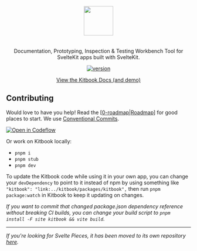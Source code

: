 <p align="center">
<a href="https://kitbook.vercel.app/">
<img src="https://raw.githubusercontent.com/jacob-8/kitbook/b96f77da81309a6ccd06693beb0f06ba8fdc0a2b/packages/kitbook/static/kitbook.svg" height="80" style="padding: 20px 0;">
</a>
</p>

<p align="center">
Documentation, Prototyping, Inspection & Testing Workbench Tool for SvelteKit apps built with SvelteKit.
<p>

<p align="center">
  <a href="https://www.npmjs.com/package/kitbook"><img alt="version" src="https://img.shields.io/npm/v/kitbook?color=729B1B&label="></a>
<p>

<p align="center">
 <a href="https://kitbook.vercel.app/">View the Kitbook Docs (and demo)</a>
</p>

## Contributing

Would love to have you help! Read the [[0-roadmap|Roadmap]] for good places to start. We use [Conventional Commits](https://www.conventionalcommits.org/en/v1.0.0/).

[![Open in Codeflow](https://developer.stackblitz.com/img/open_in_codeflow.svg)](https:///pr.new/jacob-8/kitbook)

Or work on Kitbook locally:

- `pnpm i`
- `pnpm stub`
- `pnpm dev`

To update the Kitbook code while using it in your own app, you can change your `devDependency` to point to it instead of npm by using something like `"kitbook": "link:../kitbook/packages/kitbook",` then run `pnpm package:watch` in Kitbook to keep it updating on changes. 

*If you want to commit that changed package.json dependency reference without breaking CI builds, you can change your build script to `pnpm install -F site kitbook && vite build`.*

---

*If you're looking for Svelte Pieces, it has been moved to its own repository [here](https://github.com/jacob-8/svelte-pieces).*

[//begin]: # "Autogenerated link references for markdown compatibility"
[0-roadmap|Roadmap]: packages/kitbook/src/docs/9-maintainer-notes/0-roadmap.md "Roadmap"
[//end]: # "Autogenerated link references"